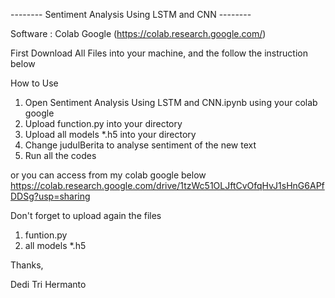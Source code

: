 -------- Sentiment Analysis Using LSTM and CNN -------- 

Software  : Colab Google (https://colab.research.google.com/)

First Download All Files into your machine, and the follow the instruction below

How to Use
1. Open Sentiment Analysis Using LSTM and CNN.ipynb using your colab google 
2. Upload function.py into your directory
3. Upload all models *.h5 into your directory
4. Change judulBerita to analyse sentiment of the new text
5. Run all the codes


or you can access from my colab google below
https://colab.research.google.com/drive/1tzWc51OLJftCvOfqHvJ1sHnG6APfDDSg?usp=sharing

Don't forget to upload again the files 
1. funtion.py
2. all models *.h5

Thanks,

Dedi Tri Hermanto
